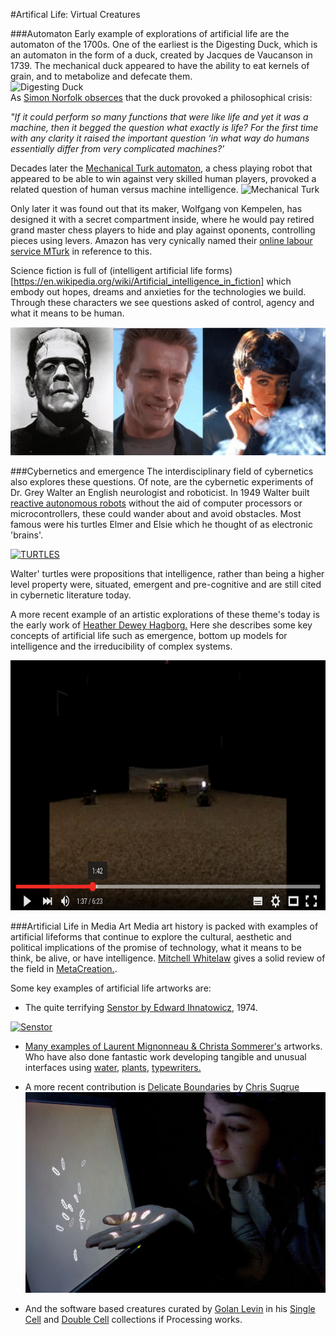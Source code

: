#Artifical Life: Virtual Creatures

###Automaton
Early example of explorations of artificial life are the automaton of the 1700s. One of the earliest is the Digesting Duck, which is an automaton in the form of a duck, created by Jacques de Vaucanson in 1739. The mechanical duck appeared to have the ability to eat kernels of grain, and to metabolize and defecate them.   
![Digesting Duck](https://upload.wikimedia.org/wikipedia/commons/9/9a/Vaucanson_duck1.jpg)  
As [Simon Norfolk obserces](http://www.instituteartist.com/feature-I-m-Sorry-Dave-I-m-Afraid-I-Can-t-Do-That-Simon-Norfolk) that the duck provoked a philosophical crisis:   
  
*"If it could perform so many functions that were like life and yet it was a machine, then it begged the question what exactly is life? For the first time with any clarity it raised the important question ‘in what way do humans essentially differ from very complicated machines?’*
  
Decades later the [Mechanical Turk automaton](https://en.wikipedia.org/wiki/The_Turk), a chess playing robot that appeared to be able to win against very skilled human players, provoked a related question of human versus machine intelligence. 
![Mechanical Turk](https://upload.wikimedia.org/wikipedia/commons/d/d2/Turk-engraving4.jpg)  

Only later it was found out that its maker,  Wolfgang von Kempelen, has designed it with a secret compartment inside, where he would pay retired grand master chess players to hide and play against oponents, controlling pieces using levers. Amazon has very cynically named their [online labour service MTurk](https://www.mturk.com/mturk/welcome) in reference to this. 

Science fiction is full of (intelligent artificial life forms)[https://en.wikipedia.org/wiki/Artificial_intelligence_in_fiction] which embody out hopes, dreams and anxieties for the technologies we build. Through these characters we see questions asked of control, agency and what it means to be human. 
  
![Frank](../../images/frank.png)  

###Cybernetics and emergence
The interdisciplinary field of cybernetics also explores these questions. Of note, are the cybernetic experiments of Dr. Grey Walter an English neurologist and roboticist. In 1949 Walter built [reactive autonomous robots](http://www.theoldrobots.com/ElmerElsie.html) without the aid of computer processors or microcontrollers, these could wander about and avoid obstacles. Most famous were his turtles Elmer and Elsie which he thought of as electronic 'brains'.  
  
<a href="https://www.youtube.com/embed/lLULRlmXkKo"><img src="https://raw.githubusercontent.com/tegacodes/Drawing-Seeing-Moving-with-Code/gh-pages/images/turtles.png" 
alt="TURTLES" width="700" height="400"/></a>
  
Walter' turtles were propositions that intelligence, rather than being a higher level property were, situated, emergent and pre-cognitive and are still cited in cybernetic literature today.   
  
A more recent example of an artistic explorations of these theme's today is the early work of [Heather Dewey Hagborg.](http://deweyhagborg.com/) Here she describes some key concepts of artificial life such as emergence, bottom up models for intelligence and the irreducibility of complex systems.   
  
<a href="https://www.youtube.com/watch?v=rmKMiAze-3Q"><img src="../../images/bugs.png" 
alt="IMAGE ALT TEXT HERE" width="700" height="400"/></a>
   
  
###Artificial Life in Media Art
Media art history is packed with examples of artificial lifeforms that continue to explore the cultural, aesthetic and political implications of the promise of technology, what it means to be think, be alive, or have intelligence. [Mitchell Whitelaw](http://mtchl.net/) gives a solid review of the field in [MetaCreation.](https://mitpress.mit.edu/books/metacreation). 
    
Some key examples of artificial life artworks are:  
    
* The quite terrifying [Senstor by Edward Ihnatowicz](http://www.senster.com/ihnatowicz/), 1974.  
   
<a href="https://www.youtube.com/watch?v=hoZb5MTKzQc"><img src="https://raw.githubusercontent.com/tegacodes/Drawing-Seeing-Moving-with-Code/gh-pages/images/senstor.png" 
alt="Senstor" width="700" height="400"/>  
* Many examples of [Laurent Mignonneau & Christa Sommerer's](http://www.interface.ufg.ac.at/christa-laurent/) artworks. Who have also done fantastic work developing tangible and unusual interfaces using [water](https://www.youtube.com/watch?v=cZ3v1jcCXmk), [plants](http://www.interface.ufg.ac.at/christa-laurent/WORKS/FRAMES/FrameSet.html), [typewriters.](http://www.interface.ufg.ac.at/christa-laurent/WORKS/FRAMES/FrameSet.html)  
  
* A more recent contribution is [Delicate Boundaries](http://csugrue.com/delicateboundaries/) by [Chris Sugrue](http://chrissugrue.com/)
![Delicate](../../images/delicate.jpg)  
  
* And the software based creatures curated by [Golan Levin](http://www.flong.com/) in his [Single Cell](http://www.singlecell.org/singlecell.html) and [Double Cell](http://www.singlecell.org/) collections if Processing works. 
 



